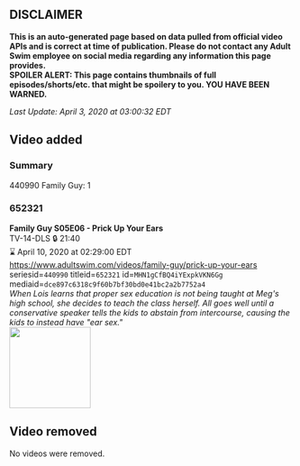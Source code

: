 ## DISCLAIMER
**This is an auto-generated page based on data pulled from official video APIs and is correct at time of publication. Please do not contact any Adult Swim employee on social media regarding any information this page provides.**  
**SPOILER ALERT: This page contains thumbnails of full episodes/shorts/etc. that might be spoilery to you. YOU HAVE BEEN WARNED.**  

_Last Update: April 3, 2020 at 03:00:32 EDT_
## Video added
### Summary
440990 Family Guy: 1  
### 652321
**Family Guy S05E06 - Prick Up Your Ears**  
TV-14-DLS 🔒 21:40  
⌛ April 10, 2020 at 02:29:00 EDT  
https://www.adultswim.com/videos/family-guy/prick-up-your-ears  
seriesid=`440990` titleid=`652321` id=`MHN1gCfBQ4iYExpkVKN6Gg` mediaid=`dce897c6318c9f60b7bf30bd0e41bc2a2b7752a4`  
_When Lois learns that proper sex education is not being taught at Meg's high school, she decides to teach the class herself. All goes well until a conservative speaker tells the kids to abstain from intercourse, causing the kids to instead have "ear sex."_  
<a href="https://i.cdn.turner.com/adultswim/big/image-upload/thumbnails/thumb-2_image-15314127514529.jpg"><img src="https://i.cdn.turner.com/adultswim/big/image-upload/thumbnails/thumb-2_image-15314127514529.jpg" height="144px" /></a>
## Video removed
No videos were removed.  
